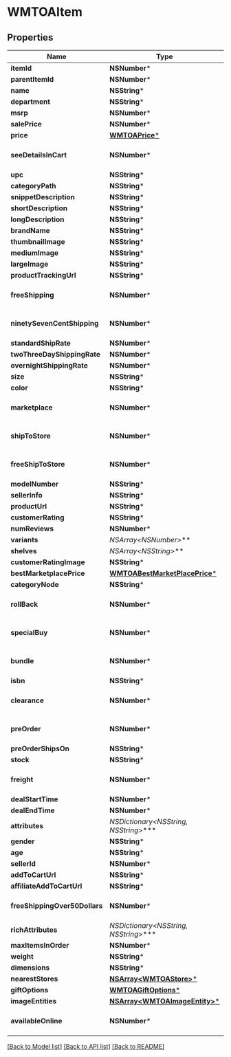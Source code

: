 # WMTOAItem

## Properties
Name | Type | Description | Notes
------------ | ------------- | ------------- | -------------
**itemId** | **NSNumber*** |  | [optional] 
**parentItemId** | **NSNumber*** |  | [optional] 
**name** | **NSString*** |  | [optional] 
**department** | **NSString*** |  | [optional] 
**msrp** | **NSNumber*** |  | [optional] 
**salePrice** | **NSNumber*** |  | [optional] 
**price** | [**WMTOAPrice***](WMTOAPrice.md) |  | [optional] 
**seeDetailsInCart** | **NSNumber*** |  | [optional] [default to @0]
**upc** | **NSString*** |  | [optional] 
**categoryPath** | **NSString*** |  | [optional] 
**snippetDescription** | **NSString*** |  | [optional] 
**shortDescription** | **NSString*** |  | [optional] 
**longDescription** | **NSString*** |  | [optional] 
**brandName** | **NSString*** |  | [optional] 
**thumbnailImage** | **NSString*** |  | [optional] 
**mediumImage** | **NSString*** |  | [optional] 
**largeImage** | **NSString*** |  | [optional] 
**productTrackingUrl** | **NSString*** |  | [optional] 
**freeShipping** | **NSNumber*** |  | [optional] [default to @0]
**ninetySevenCentShipping** | **NSNumber*** |  | [optional] [default to @0]
**standardShipRate** | **NSNumber*** |  | [optional] 
**twoThreeDayShippingRate** | **NSNumber*** |  | [optional] 
**overnightShippingRate** | **NSNumber*** |  | [optional] 
**size** | **NSString*** |  | [optional] 
**color** | **NSString*** |  | [optional] 
**marketplace** | **NSNumber*** |  | [optional] [default to @0]
**shipToStore** | **NSNumber*** |  | [optional] [default to @0]
**freeShipToStore** | **NSNumber*** |  | [optional] [default to @0]
**modelNumber** | **NSString*** |  | [optional] 
**sellerInfo** | **NSString*** |  | [optional] 
**productUrl** | **NSString*** |  | [optional] 
**customerRating** | **NSString*** |  | [optional] 
**numReviews** | **NSNumber*** |  | [optional] 
**variants** | **NSArray&lt;NSNumber*&gt;*** |  | [optional] 
**shelves** | **NSArray&lt;NSString*&gt;*** |  | [optional] 
**customerRatingImage** | **NSString*** |  | [optional] 
**bestMarketplacePrice** | [**WMTOABestMarketPlacePrice***](WMTOABestMarketPlacePrice.md) |  | [optional] 
**categoryNode** | **NSString*** |  | [optional] 
**rollBack** | **NSNumber*** |  | [optional] [default to @0]
**specialBuy** | **NSNumber*** |  | [optional] [default to @0]
**bundle** | **NSNumber*** |  | [optional] [default to @0]
**isbn** | **NSString*** |  | [optional] 
**clearance** | **NSNumber*** |  | [optional] [default to @0]
**preOrder** | **NSNumber*** |  | [optional] [default to @0]
**preOrderShipsOn** | **NSString*** |  | [optional] 
**stock** | **NSString*** |  | [optional] 
**freight** | **NSNumber*** |  | [optional] [default to @0]
**dealStartTime** | **NSNumber*** |  | [optional] 
**dealEndTime** | **NSNumber*** |  | [optional] 
**attributes** | **NSDictionary&lt;NSString*, NSString*&gt;*** |  | [optional] 
**gender** | **NSString*** |  | [optional] 
**age** | **NSString*** |  | [optional] 
**sellerId** | **NSNumber*** |  | [optional] 
**addToCartUrl** | **NSString*** |  | [optional] 
**affiliateAddToCartUrl** | **NSString*** |  | [optional] 
**freeShippingOver50Dollars** | **NSNumber*** |  | [optional] [default to @0]
**richAttributes** | **NSDictionary&lt;NSString*, NSString*&gt;*** |  | [optional] 
**maxItemsInOrder** | **NSNumber*** |  | [optional] 
**weight** | **NSString*** |  | [optional] 
**dimensions** | **NSString*** |  | [optional] 
**nearestStores** | [**NSArray&lt;WMTOAStore&gt;***](WMTOAStore.md) |  | [optional] 
**giftOptions** | [**WMTOAGiftOptions***](WMTOAGiftOptions.md) |  | [optional] 
**imageEntities** | [**NSArray&lt;WMTOAImageEntity&gt;***](WMTOAImageEntity.md) |  | [optional] 
**availableOnline** | **NSNumber*** |  | [optional] [default to @0]

[[Back to Model list]](../README.md#documentation-for-models) [[Back to API list]](../README.md#documentation-for-api-endpoints) [[Back to README]](../README.md)


